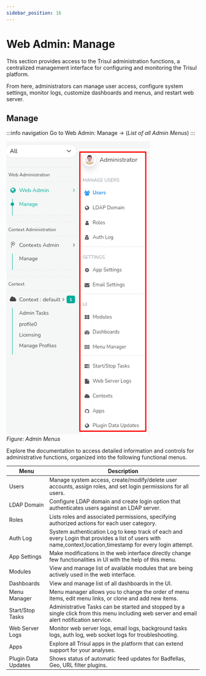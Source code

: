```yaml
---
sidebar_position: 16
---
```


# Web Admin: Manage

This section provides access to the Trisul administration functions, a centralized management interface for configuring and monitoring the Trisul platform.  

From here, administrators can manage user access, configure system settings, monitor logs, customize dashboards and menus, and restart web server. 

## Manage

:::info navigation
Go to Web Admin: Manage &rarr; (*List of all Admin Menus*)
:::


![](images/adminmenus.png)  
*Figure: Admin Menus*

Explore the documentation to access detailed information and controls for administrative functions, organized into the following functional menus.

| Menu | Description |
|-------|------------|
| Users | Manage system access, create/modify/delete user accounts, assign roles, and set login permissions for all users. |
| LDAP Domain | Configure LDAP domain and create login option that authenticates users against an LDAP server.|
| Roles | Lists roles and associated permissions, specifying authorized actions for each user category. |
| Auth Log | System authentication Log to keep track of each and every Login that provides a list of users with name,context,location,timestamp for every login attempt. |
| App Settings | Make modifications in the web interface directly change few functionalities in UI with the help of this menu. |
| Modules | View and manage list of available modules that are being actively used in the web interface. |
| Dashboards | View and manage list of all dashboards in the UI. |
| Menu Manager | Menu manager allows you to change the order of menu items, edit menu links, or clone and add new items. |
| Start/Stop Tasks | Administrative Tasks can be started and stopped by a single click from this menu including web server and email alert notification service. |
| Web Server Logs | Monitor web server logs, email logs, background tasks logs, auth log, web socket logs for troubleshooting. |
| Apps | Explore all Trisul apps in the platform that can extend support for your analyses. |
| Plugin Data Updates | Shows status of automatic feed updates for Badfellas, Geo, URL filter plugins. |